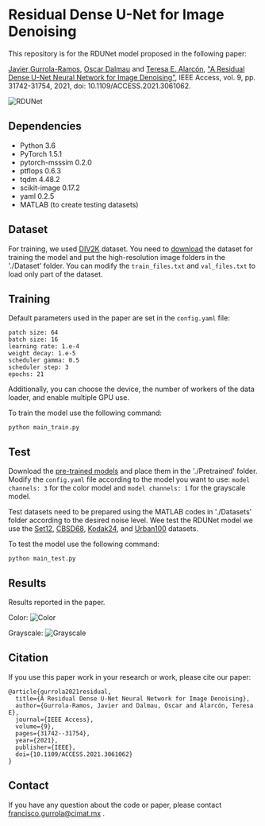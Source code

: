 # Residual Dense U-Net for Image Denoising

This repository is for the RDUNet model proposed in the following paper:

[Javier Gurrola-Ramos](https://scholar.google.com.mx/citations?user=NuhdwkgAAAAJ&hl=es), [Oscar Dalmau](https://scholar.google.com.mx/citations?user=5oUOG4cAAAAJ&hl=es&oi=sra) and [Teresa E. Alarcón](https://scholar.google.com.mx/citations?user=gSUClZYAAAAJ&hl=es&authuser=1), ["A Residual Dense U-Net Neural Network for Image Denoising"](https://ieeexplore.ieee.org/document/9360532), IEEE Access, vol. 9, pp. 31742-31754, 2021, doi: 10.1109/ACCESS.2021.3061062.

![RDUNet](https://github.com/JavierGurrola/RDUNet/main/Figs/Architecture.jpg)

## Dependencies
- Python 3.6
- PyTorch 1.5.1
- pytorch-msssim 0.2.0
- ptflops 0.6.3
- tqdm 4.48.2
- scikit-image 0.17.2
- yaml 0.2.5
- MATLAB (to create testing datasets)

## Dataset
For training, we used [DIV2K](http://www.vision.ee.ethz.ch/~timofter/publications/Agustsson-CVPRW-2017.pdf) dataset. You need to [download](https://data.vision.ee.ethz.ch/cvl/DIV2K/) the dataset for training the model and put the high-resolution image folders in the './Dataset' folder. You can modify the ```train_files.txt``` and ```val_files.txt``` to load only part of the dataset.

## Training
Default parameters used in the paper are set in the ```config.yaml``` file:

```
patch size: 64
batch size: 16
learning rate: 1.e-4
weight decay: 1.e-5
scheduler gamma: 0.5
scheduler step: 3
epochs: 21
```
Additionally, you can choose the device, the number of workers of the data loader, and enable multiple GPU use.

To train the model use the following command:

```python main_train.py```

## Test

Download the [pre-trained models](https://drive.google.com/drive/folders/1jF8YF-7SoVpc4y39_lFl25OBFVQmZAWJ?usp=sharing) and place them in the './Pretrained' folder. Modify the ```config.yaml``` file according to the model you want to use: ```model channels: 3``` for the color model and ```model channels: 1``` for the grayscale model.

Test datasets need to be prepared using the MATLAB codes in './Datasets' folder according to the desired noise level. Wee test the RDUNet model we use the [Set12](https://github.com/cszn/DnCNN/tree/master/testsets), [CBSD68](https://github.com/cszn/FFDNet/tree/master/testsets/CBSD68), [Kodak24](http://r0k.us/graphics/kodak/), and [Urban100](https://drive.google.com/drive/folders/1miKn9Jn-t7w6fg8uGZoRGre1juRQDZVy?usp=sharing) datasets.

To test the model use the following command:

```python main_test.py```

## Results

Results reported in the paper.

Color:
![Color](https://github.com/JavierGurrola/RDUNet/blob/Some-Fixes/Figs/Color.png)

Grayscale:
![Grayscale](https://github.com/JavierGurrola/RDUNet/blob/Some-Fixes/Figs/Grayscale.png)

## Citation

If you use this paper work in your research or work, please cite our paper:
```
@article{gurrola2021residual,
  title={A Residual Dense U-Net Neural Network for Image Denoising},
  author={Gurrola-Ramos, Javier and Dalmau, Oscar and Alarcón, Teresa E},
  journal={IEEE Access},
  volume={9},
  pages={31742--31754},
  year={2021},
  publisher={IEEE},
  doi={10.1109/ACCESS.2021.3061062}
}
```

## Contact

If you have any question about the code or paper, please contact francisco.gurrola@cimat.mx .
